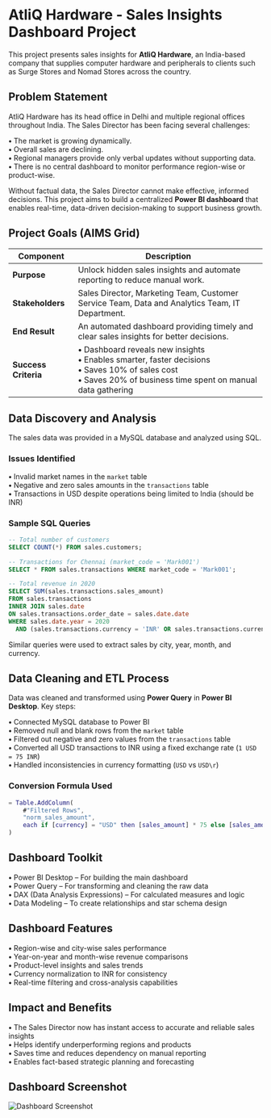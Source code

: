 # AtliQ Hardware - Sales Insights Dashboard Project

This project presents sales insights for **AtliQ Hardware**, an India-based company that supplies computer hardware and peripherals to clients such as Surge Stores and Nomad Stores across the country.

## Problem Statement

AtliQ Hardware has its head office in Delhi and multiple regional offices throughout India. The Sales Director has been facing several challenges:

**•** The market is growing dynamically.  
**•** Overall sales are declining.  
**•** Regional managers provide only verbal updates without supporting data.  
**•** There is no central dashboard to monitor performance region-wise or product-wise.  

Without factual data, the Sales Director cannot make effective, informed decisions. This project aims to build a centralized **Power BI dashboard** that enables real-time, data-driven decision-making to support business growth.

## Project Goals (AIMS Grid)

| **Component**     | **Description** |
|------------------|-----------------|
| **Purpose**       | Unlock hidden sales insights and automate reporting to reduce manual work. |
| **Stakeholders**  | Sales Director, Marketing Team, Customer Service Team, Data and Analytics Team, IT Department. |
| **End Result**    | An automated dashboard providing timely and clear sales insights for better decisions. |
| **Success Criteria** | **•** Dashboard reveals new insights<br>**•** Enables smarter, faster decisions<br>**•** Saves 10% of sales cost<br>**•** Saves 20% of business time spent on manual data gathering |

## Data Discovery and Analysis

The sales data was provided in a MySQL database and analyzed using SQL.

### Issues Identified

**•** Invalid market names in the `market` table  
**•** Negative and zero sales amounts in the `transactions` table  
**•** Transactions in USD despite operations being limited to India (should be INR)

### Sample SQL Queries

```sql
-- Total number of customers
SELECT COUNT(*) FROM sales.customers;

-- Transactions for Chennai (market_code = 'Mark001')
SELECT * FROM sales.transactions WHERE market_code = 'Mark001';

-- Total revenue in 2020
SELECT SUM(sales.transactions.sales_amount)
FROM sales.transactions
INNER JOIN sales.date
ON sales.transactions.order_date = sales.date.date
WHERE sales.date.year = 2020
  AND (sales.transactions.currency = 'INR' OR sales.transactions.currency = 'USD');
```

Similar queries were used to extract sales by city, year, month, and currency.

## Data Cleaning and ETL Process

Data was cleaned and transformed using **Power Query** in **Power BI Desktop**. Key steps:

**•** Connected MySQL database to Power BI  
**•** Removed null and blank rows from the `market` table  
**•** Filtered out negative and zero values from the `transactions` table  
**•** Converted all USD transactions to INR using a fixed exchange rate (`1 USD = 75 INR`)  
**•** Handled inconsistencies in currency formatting (`USD` vs `USD\r`)  

### Conversion Formula Used

```m
= Table.AddColumn(
    #"Filtered Rows",
    "norm_sales_amount",
    each if [currency] = "USD" then [sales_amount] * 75 else [sales_amount]
)
```

## Dashboard Toolkit

**•** Power BI Desktop – For building the main dashboard  
**•** Power Query – For transforming and cleaning the raw data  
**•** DAX (Data Analysis Expressions) – For calculated measures and logic  
**•** Data Modeling – To create relationships and star schema design  

## Dashboard Features

**•** Region-wise and city-wise sales performance  
**•** Year-on-year and month-wise revenue comparisons  
**•** Product-level insights and sales trends  
**•** Currency normalization to INR for consistency  
**•** Real-time filtering and cross-analysis capabilities  

## Impact and Benefits

**•** The Sales Director now has instant access to accurate and reliable sales insights  
**•** Helps identify underperforming regions and products  
**•** Saves time and reduces dependency on manual reporting  
**•** Enables fact-based strategic planning and forecasting  

## Dashboard Screenshot

![Dashboard Screenshot]()
